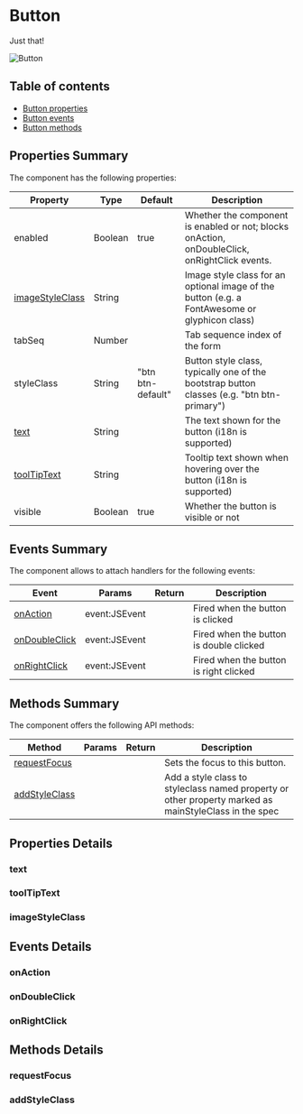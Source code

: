 # Button

Just that!

![Button](https://github.com/Servoy/bootstrapcomponents/wiki/images/button.png)

## Table of contents

* [Button properties](button.md#properties-summary)
* [Button events](button.md#events-summary)
* [Button methods](button.md#methods-summary)

## Properties Summary

The component has the following properties:

| Property                                     | Type    | Default           | Description                                                                                   |
| -------------------------------------------- | ------- | ----------------- | --------------------------------------------------------------------------------------------- |
| enabled                                      | Boolean | true              | Whether the component is enabled or not; blocks onAction, onDoubleClick, onRightClick events. |
| [imageStyleClass](button.md#imagestyleclass) | String  |                   | Image style class for an optional image of the button (e.g. a FontAwesome or glyphicon class) |
| tabSeq                                       | Number  |                   | Tab sequence index of the form                                                                |
| styleClass                                   | String  | "btn btn-default" | Button style class, typically one of the bootstrap button classes (e.g. "btn btn-primary")    |
| [text](button.md#text)                       | String  |                   | The text shown for the button (i18n is supported)                                             |
| [toolTipText](button.md#tooltiptext)         | String  |                   | Tooltip text shown when hovering over the button (i18n is supported)                          |
| visible                                      | Boolean | true              | Whether the button is visible or not                                                          |

## Events Summary

The component allows to attach handlers for the following events:

| Event                                    | Params        | Return | Description                             |
| ---------------------------------------- | ------------- | ------ | --------------------------------------- |
| [onAction](button.md#onaction)           | event:JSEvent |        | Fired when the button is clicked        |
| [onDoubleClick](button.md#ondoubleclick) | event:JSEvent |        | Fired when the button is double clicked |
| [onRightClick](button.md#onrightclick)   | event:JSEvent |        | Fired when the button is right clicked  |

## Methods Summary

The component offers the following API methods:

| Method                                 | Params | Return | Description                    |
| -------------------------------------- | ------ | ------ | ------------------------------ |
| [requestFocus](button.md#requestfocus) |        |        | Sets the focus to this button. |
| [addStyleClass](button.md#addstyleclass) |        |        | Add a style class to styleclass named property or other property marked as mainStyleClass in the spec |

## Properties Details

### text

### toolTipText

### imageStyleClass

## Events Details

### onAction

### onDoubleClick

### onRightClick

## Methods Details

### requestFocus
### addStyleClass
